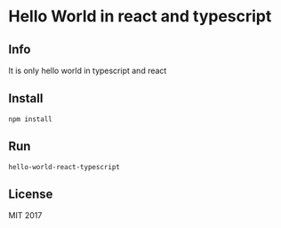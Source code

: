 # Hello World in react and typescript
## Info
It is only hello world in typescript and react
## Install
```
npm install
```
## Run
```
hello-world-react-typescript
```
## License
MIT 2017
